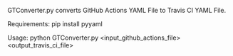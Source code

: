 GTConverter.py converts GitHub Actions YAML File to Travis CI YAML File.

Requirements:
pip install pyyaml

Usage:
python GTConverter.py <input_github_actions_file> <output_travis_ci_file>